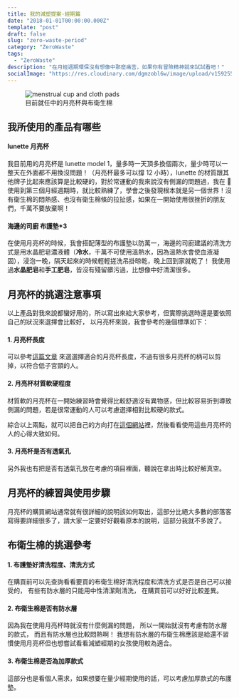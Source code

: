 ```yaml
---
title: 我的減塑提案-經期篇
date: "2018-01-01T00:00:00.000Z"
template: "post"
draft: false
slug: "zero-waste-period"
category: "ZeroWaste"
tags:
  - "ZeroWaste"
description: "在月經週期環保沒有想像中那麼痛苦，如果你有冒險精神就來試試看吧！"
socialImage: "https://res.cloudinary.com/dgmzobl6w/image/upload/v1592556560/gatsby-blog/posts/zerowaste/period_wqjdo6.jpg"
---
```


<figure class="float-right" >
	<img src="https://res.cloudinary.com/dgmzobl6w/image/upload/v1592556560/gatsby-blog/posts/zerowaste/period_wqjdo6.jpg" alt="menstrual cup and cloth pads">
	<figcaption>目前就任中的月亮杯與布衛生棉</figcaption>
</figure>

## 我所使用的產品有哪些

#### lunette 月亮杯

我目前用的月亮杯是 lunette model 1，量多時一天頂多換個兩次，量少時可以一整天在外面都不用換沒問題！（月亮杯最多可以撐 12 小時），lunette 的材質跟其他牌子比起來應該算是比較硬的，對於常運動的我來說沒有側漏的問題過，我在  使用到第三個月經週期時，就比較熟練了，學會之後發現根本就是另一個世界！沒有衛生棉的悶熱感、也沒有衛生棉條的拉扯感，如果在一開始使用很挫折的朋友們，千萬不要放棄啊！

#### 海邊的司廚 布護墊\*3

在使用月亮杯的時候，我會搭配薄型的布護墊以防萬一，海邊的司廚建議的清洗方式是用水晶肥皂濃液體（**冷水**，千萬不可使用溫熱水，因為溫熱水會使血液凝固），浸泡一晚，隔天起來的時候輕輕搓洗吊掛晾乾，晚上回到家就乾了！
我使用過**水晶肥皂**和**手工肥皂**，皆沒有殘留髒污過，比想像中好清潔很多。

## 月亮杯的挑選注意事項

以上產品對我來說都蠻好用的，所以寫出來給大家參考，但實際挑選時還是要依照自己的狀況來選擇會比較好，
以月亮杯來說，我會參考的幾個標準如下：

#### 1. 月亮杯長度

可以參考[這篇文章](https://menstrualcupreviews.net/high-or-low-cervix/) 來選選擇適合的月亮杯長度，不過有很多月亮杯的柄可以剪掉，以符合低子宮頸的人。

#### 2. 月亮杯材質軟硬程度

材質軟的月亮杯在一開始練習時會覺得比較舒適沒有異物感，但比較容易折到導致側漏的問題，若是很常運動的人可以考慮選擇相對比較硬的款式。

綜合以上兩點，就可以把自己的方向打在[這個網站](https://menstrualcupreviews.net/comparison/)裡，然後看看使用這些月亮杯的人的心得大致如何。

#### 3. 月亮杯是否有透氣孔

另外我也有把是否有透氣孔放在考慮的項目裡面，聽說在拿出時比較好解真空。

## 月亮杯的練習與使用步驟

月亮杯的購買網站通常就有很詳細的說明該如何取出，這部分比絕大多數的部落客寫得要詳細很多了，請大家一定要好好觀看原本的說明，這部分我就不多說了。

## 布衛生棉的挑選參考

#### 1. 布護墊好清洗程度、清洗方式

在購買前可以先查詢看看要買的布衛生棉好清洗程度和清洗方式是否是自己可以接受的，
有些有防水層的只能用中性清潔劑清洗，
在購買前可以好好比較差異。

#### 2. 布衛生棉是否有防水層

因為我在使用月亮杯時就沒有什麼側漏的問題，
所以一開始就沒有考慮有防水層的款式，
而且有防水層也比較悶熱啊！
我想有防水層的布衛生棉應該是給還不習慣使用月亮杯但也想嘗試看看減塑經期的女孩使用較為適合。

#### 3. 布衛生棉是否為加厚款式

這部分也是看個人需求，如果想要在量少經期使用的話，可以考慮加厚款式的布護墊。
